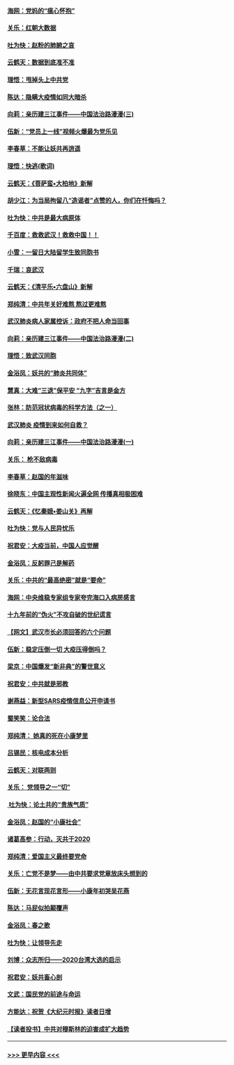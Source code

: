 #### [海网：党妈的“瘟心怀抱”](../pages/nsc993/n11840740.md?t=02050311) 
#### [关乐：红朝大数据](../pages/nsc993/n11840675.md?t=02050311) 
#### [吐为快：赵粉的肺腑之哀](../pages/nsc993/n11840618.md?t=02050311) 
#### [云鹤天：数据到底准不准](../pages/nsc993/n11840325.md?t=02050311) 
#### [理悟：甩掉头上中共党](../pages/nsc993/n11838826.md?t=02050311) 
#### [陈达：隐瞒大疫情如同大暗杀](../pages/nsc993/n11838771.md?t=02050311) 
#### [向莉：亲历建三江事件——中国法治路漫漫(三)](../pages/nsc993/n11831825.md?t=02050311) 
#### [伍新：“党员上一线”视频火爆最为党乐见](../pages/nsc993/n11838200.md?t=02050311) 
#### [李春草：不能让妖共再逍遥](../pages/nsc993/n11838102.md?t=02050311) 
#### [理悟：快逃(歌词)](../pages/nsc993/n11838083.md?t=02050311) 
#### [云鹤天：《菩萨蛮▪大柏地》新解](../pages/nsc993/n11838059.md?t=02050311) 
#### [胡少江：为当局拘留八“造谣者”点赞的人，你们在忏悔吗？](../pages/nsc993/n11836801.md?t=02050311) 
#### [吐为快：中共是最大病原体](../pages/nsc993/n11836748.md?t=02050311) 
#### [千百度：救救武汉！救救中国！！](../pages/nsc993/n11836145.md?t=02050311) 
#### [小雪：一留日大陆留学生致同胞书](../pages/nsc993/n11834624.md?t=02050311) 
#### [千瑞：哀武汉](../pages/nsc993/n11833647.md?t=02050311) 
#### [云鹤天：《清平乐▪六盘山》新解](../pages/nsc993/n11833611.md?t=02050311) 
#### [郑纯清：中共年关好难熬 熬过更难熬](../pages/nsc993/n11833489.md?t=02050311) 
#### [武汉肺炎病人家属控诉：政府不把人命当回事](../pages/nsc993/n11833205.md?t=02050311) 
#### [向莉：亲历建三江事件——中国法治路漫漫(二)](../pages/nsc993/n11829102.md?t=02050311) 
#### [理悟：致武汉同胞](../pages/nsc993/n11831522.md?t=02050311) 
#### [金浴凤：妖共的“肺炎共同体”](../pages/nsc993/n11829448.md?t=02050311) 
#### [慧真：大难“三退”保平安 “九字”吉言是金方](../pages/nsc993/n11829501.md?t=02050311) 
#### [张林：防范冠状病毒的科学方法（之一）](../pages/nsc993/n11828618.md?t=02050311) 
#### [武汉肺炎 疫情到来如何自救？](../pages/nsc993/n11827632.md?t=02050311) 
#### [向莉：亲历建三江事件——中国法治路漫漫(一)](../pages/nsc993/n11827190.md?t=02050311) 
#### [关乐： 枪不敌病毒](../pages/nsc993/n11826746.md?t=02050311) 
#### [李春草：赵国的年滋味](../pages/nsc993/n11826321.md?t=02050311) 
#### [徐晓东：中国主观性新闻火遍全网 传播真相极困难](../pages/nsc993/n11826508.md?t=02050311) 
#### [云鹤天：《忆秦娥▪娄山关》再解](../pages/nsc993/n11824682.md?t=02050311) 
#### [吐为快：党与人民异忧乐](../pages/nsc993/n11824660.md?t=02050311) 
#### [祝君安：大疫当前，中国人应觉醒](../pages/nsc993/n11821946.md?t=02050311) 
#### [金浴凤：反躬罪己是解药](../pages/nsc993/n11820280.md?t=02050311) 
#### [关乐：中共的“最高绝密”就是“要命”](../pages/nsc993/n11816946.md?t=02050311) 
#### [海网：中央维稳专家组专家夸完海口入病房感言](../pages/nsc993/n11815138.md?t=02050311) 
#### [十九年前的“伪火”不攻自破的世纪谎言](../pages/nsc993/n11813238.md?t=02050311) 
#### [【网文】武汉市长必须回答的六个问题](../pages/nsc993/n11813848.md?t=02050311) 
#### [伍新：稳定压倒一切 大疫压得倒吗？](../pages/nsc993/n11812634.md?t=02050311) 
#### [梁京：中国爆发“新非典”的警世意义](../pages/nsc993/n11812554.md?t=02050311) 
#### [祝君安：中共就是邪教](../pages/nsc993/n11812431.md?t=02050311) 
#### [谢燕益：新型SARS疫情信息公开申请书](../pages/nsc993/n11808840.md?t=02050311) 
#### [蜀笑笑：论合法](../pages/nsc993/n11808064.md?t=02050311) 
#### [郑纯清： 她真的死在小康梦里](../pages/nsc993/n11806623.md?t=02050311) 
#### [吕锡民：核电成本分析](../pages/nsc993/n11806284.md?t=02050311) 
#### [云鹤天：对联两则](../pages/nsc993/n11805957.md?t=02050311) 
#### [关乐： 党领导之一“切”](../pages/nsc993/n11804505.md?t=02050311) 
#### [ 吐为快：论土共的“贵族气质”](../pages/nsc993/n11804490.md?t=02050311) 
#### [金浴凤：赵国的“小康社会”](../pages/nsc993/n11804452.md?t=02050311) 
#### [诸葛高参：行动，灭共于2020](../pages/nsc993/n11804120.md?t=02050311) 
#### [郑纯清：爱国主义最终要党命](../pages/nsc993/n11802197.md?t=02050311) 
#### [关乐：亡党不是梦——由中共要求党章放床头想到的](../pages/nsc993/n11802156.md?t=02050311) 
#### [伍新：无花言现花言形——小康年初哭吴花燕](../pages/nsc993/n11800044.md?t=02050311) 
#### [陈达：马屁似拍颠覆声](../pages/nsc993/n11800010.md?t=02050311) 
#### [金浴凤：春之歌](../pages/nsc993/n11797687.md?t=02050311) 
#### [吐为快：让领导先走](../pages/nsc993/n11797512.md?t=02050311) 
#### [刘博：众志所归——2020台湾大选的启示](../pages/nsc993/n11796878.md?t=02050311) 
#### [祝君安：妖共畜心剖](../pages/nsc993/n11794273.md?t=02050311) 
#### [文武：国民党的前途与命运](../pages/nsc993/n11794198.md?t=02050311) 
#### [方能达：祝贺《大纪元时报》读者日增](../pages/nsc993/n11793807.md?t=02050311) 
#### [【读者投书】中共对穆斯林的迫害成扩大趋势](../pages/nsc993/n11791371.md?t=02050311) 

----
#### [ >>> 更早内容 <<< ](../indexes/nsc993-earlier.md)
